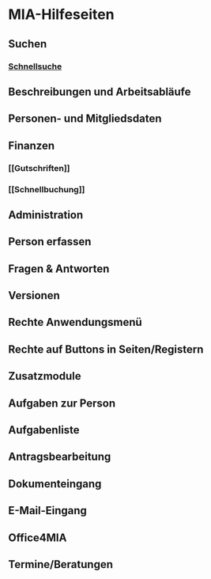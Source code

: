# MIA-Hilfeseiten
## Suchen
### [Schnellsuche](Schnellsuche.md)
## Beschreibungen und Arbeitsabläufe
## Personen- und Mitgliedsdaten
## Finanzen
### [[Gutschriften]]
### [[Schnellbuchung]]
## Administration
## Person erfassen
## Fragen & Antworten
## Versionen
## Rechte Anwendungsmenü
## Rechte auf Buttons in Seiten/Registern
## Zusatzmodule
## Aufgaben zur Person
## Aufgabenliste
## Antragsbearbeitung
## Dokumenteingang
## E-Mail-Eingang
## Office4MIA
## Termine/Beratungen

